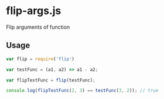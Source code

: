 # flip-args.js

Flip arguments of function

## Usage

```js
var flip = require('flip')

var testFunc = (a1, a2) => a1 - a2;

var flipTestFunc = flip(testFunc);

console.log(flipTestFunc(2, 3) == testFunc(3, 2)); // true
```